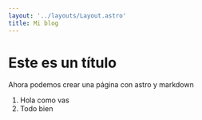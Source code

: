 ```yaml
---
layout: '../layouts/Layout.astro'
title: Mi blog
---
```


# Este es un título

Ahora podemos crear una página con astro y markdown

1. Hola como vas
2. Todo bien
